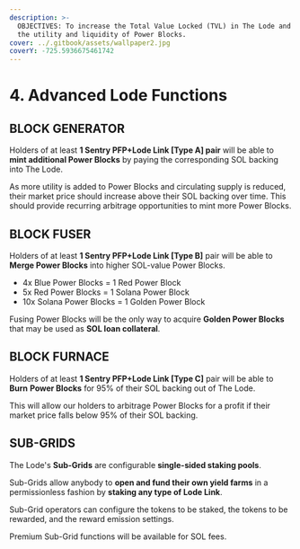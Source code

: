 ```yaml
---
description: >-
  OBJECTIVES: To increase the Total Value Locked (TVL) in The Lode and increase
  the utility and liquidity of Power Blocks.
cover: ../.gitbook/assets/wallpaper2.jpg
coverY: -725.5936675461742
---
```


# 4. Advanced Lode Functions

## BLOCK GENERATOR

Holders of at least **1 Sentry PFP+Lode Link \[Type A] pair** will be able to **mint additional Power Blocks** by paying the corresponding SOL backing into The Lode.&#x20;

As more utility is added to Power Blocks and circulating supply is reduced, their market price should increase above their SOL backing over time. This should provide recurring arbitrage opportunities to mint more Power Blocks.

## BLOCK FUSER

Holders of at least **1 Sentry PFP+Lode Link \[Type B]** pair will be able to **Merge Power Blocks** into higher SOL-value Power Blocks.

* 4x Blue Power Blocks = 1 Red Power Block
* 5x Red Power Blocks = 1 Solana Power Block
* 10x Solana Power Blocks = 1 Golden Power Block

Fusing Power Blocks will be the only way to acquire **Golden Power Blocks** that may be used as **SOL loan collateral**.

## BLOCK FURNACE

Holders of at least **1 Sentry PFP+Lode Link \[Type C]** pair will be able to **Burn** **Power Blocks** for 95% of their SOL backing out of The Lode.

This will allow our holders to arbitrage Power Blocks for a profit if their market price falls below 95% of their SOL backing.

## SUB-GRIDS

The Lode's **Sub-Grids** are configurable **single-sided staking pools**.

Sub-Grids allow anybody to **open and fund their own yield farms** in a permissionless fashion by **staking any type of Lode Link**.

Sub-Grid operators can configure the tokens to be staked, the tokens to be rewarded, and the reward emission settings.

Premium Sub-Grid functions will be available for SOL fees.

